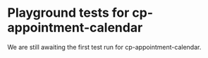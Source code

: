 # Playground tests for cp-appointment-calendar
We are still awaiting the first test run for cp-appointment-calendar.
